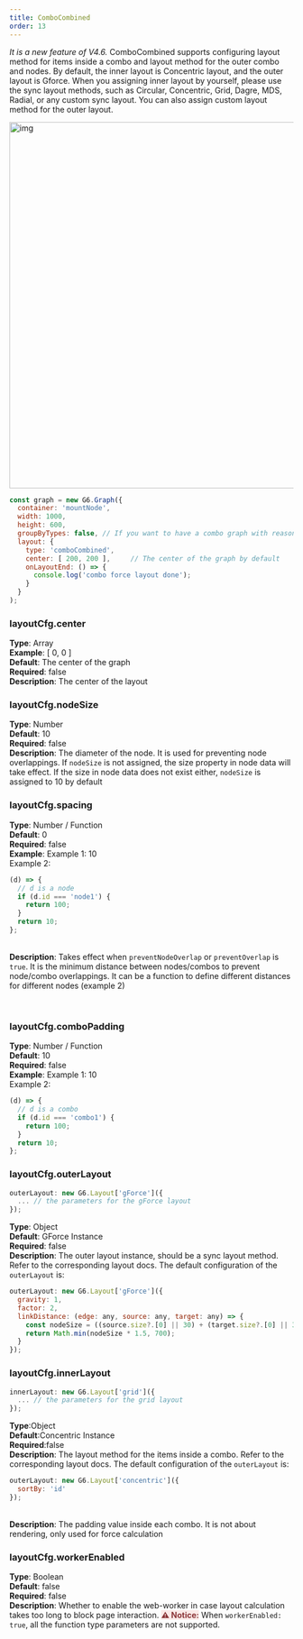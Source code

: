 ```yaml
---
title: ComboCombined
order: 13
---
```


_It is a new feature of V4.6._ ComboCombined supports configuring layout method for items inside a combo and layout method for the outer combo and nodes. By default, the inner layout is Concentric layout, and the outer layout is Gforce. When you assigning inner layout by yourself, please use the sync layout methods, such as Circular, Concentric, Grid, Dagre, MDS, Radial, or any custom sync layout. You can also assign custom layout method for the outer layout.

<img src='https://gw.alipayobjects.com/mdn/rms_f8c6a0/afts/img/A*ZlvWS7xOkjMAAAAAAAAAAAAAARQnAQ' width=650 alt='img'/>

```javascript
const graph = new G6.Graph({
  container: 'mountNode',
  width: 1000,
  height: 600,
  groupByTypes: false, // If you want to have a combo graph with reasonable visual levels of nodes, edges, and combo, set groupByTypes to false
  layout: {
    type: 'comboCombined',
    center: [ 200, 200 ],     // The center of the graph by default
    onLayoutEnd: () => {
      console.log('combo force layout done');
    }
  }
);
```

### layoutCfg.center

**Type**: Array<br />**Example**: [ 0, 0 ]<br />**Default**: The center of the graph<br />**Required**: false<br />**Description**: The center of the layout

### layoutCfg.nodeSize

**Type**: Number<br />**Default**: 10<br />**Required**: false<br />**Description**: The diameter of the node. It is used for preventing node overlappings. If `nodeSize` is not assigned, the size property in node data will take effect. If the size in node data does not exist either, `nodeSize` is assigned to 10 by default

### layoutCfg.spacing

**Type**: Number / Function <br />**Default**: 0 <br />**Required**: false <br />**Example**: Example 1: 10 <br />Example 2:

```javascript
(d) => {
  // d is a node
  if (d.id === 'node1') {
    return 100;
  }
  return 10;
};
```

<br />**Description**: Takes effect when `preventNodeOverlap` or `preventOverlap` is `true`. It is the minimum distance between nodes/combos to prevent node/combo overlappings. It can be a function to define different distances for different nodes (example 2)

<br />

### layoutCfg.comboPadding

**Type**: Number / Function <br />**Default**: 10 <br />**Required**: false <br />**Example**: Example 1: 10 <br />Example 2:

```javascript
(d) => {
  // d is a combo
  if (d.id === 'combo1') {
    return 100;
  }
  return 10;
};
```

### layoutCfg.outerLayout

```javascript
outerLayout: new G6.Layout['gForce']({
  ... // the parameters for the gForce layout
});
```

**Type**: Object<br />**Default**: GForce Instance<br />**Required**: false<br />**Description**: The outer layout instance, should be a sync layout method. Refer to the corresponding layout docs. The default configuration of the `outerLayout` is: 

```javascript
outerLayout: new G6.Layout['gForce']({
  gravity: 1,
  factor: 2,
  linkDistance: (edge: any, source: any, target: any) => {
    const nodeSize = ((source.size?.[0] || 30) + (target.size?.[0] || 30)) / 2;
    return Math.min(nodeSize * 1.5, 700);
  }
});
```

### layoutCfg.innerLayout

```javascript
innerLayout: new G6.Layout['grid']({
  ... // the parameters for the grid layout
});
```

**Type**:Object<br />**Default**:Concentric Instance<br />**Required**:false<br />**Description**: The layout method for the items inside a combo. Refer to the corresponding layout docs. The default configuration of the `outerLayout` is: 

```javascript
outerLayout: new G6.Layout['concentric']({
  sortBy: 'id'
});
```

<br />**Description**: The padding value inside each combo. It is not about rendering, only used for force calculation


### layoutCfg.workerEnabled

**Type**: Boolean<br />**Default**: false<br />**Required**: false<br />**Description**: Whether to enable the web-worker in case layout calculation takes too long to block page interaction.
<span style="background-color: rgb(251, 233, 231); color: rgb(139, 53, 56)"><strong>⚠️ Notice:</strong></span> When `workerEnabled: true`, all the function type parameters are not supported.
